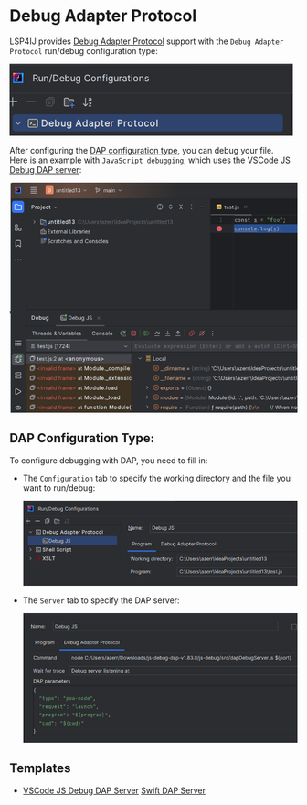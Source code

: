 # Debug Adapter Protocol

LSP4IJ provides [Debug Adapter Protocol](https://microsoft.github.io/debug-adapter-protocol/) support
with the `Debug Adapter Protocol` run/debug configuration type:

![DAP Configuration Type](./images/DAP_config_type.png)

After configuring the [DAP configuration type](#dap-configuration-type), you can debug your file.  
Here is an example with `JavaScript debugging`, which uses the [VSCode JS Debug DAP server](./user-defined-dap/vscode-js-debug.md):

![DAP Configuration Type](./images/DAP_vscode_js_debug_overview.png)

## DAP Configuration Type:

To configure debugging with DAP, you need to fill in:

- The `Configuration` tab to specify the working directory and the file you want to run/debug:

  ![DAP Configuration Type/Configuration](./images/DAP_config_type_program.png)

- The `Server` tab to specify the DAP server:

  ![DAP Configuration Type/Server](./images/DAP_config_type_server.png)

## Templates

- [VSCode JS Debug DAP Server](./user-defined-dap/vscode-js-debug.md)
 [Swift DAP Server](./user-defined-dap/swift-lldb.md)

